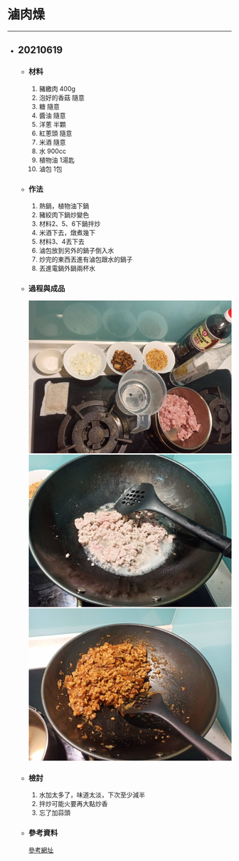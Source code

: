# 滷肉燥
---

+ ## 20210619
  + ### 材料
    1. 豬繳肉 400g
    2. 泡好的香菇 隨意
    3. 糖 隨意
    4. 醬油 隨意
    5. 洋蔥 半顆
    6. 紅蔥頭 隨意
    7. 米酒 隨意
    8. 水 900cc
    9. 植物油 1湯匙
    10. 滷包 1包
  + ### 作法
    1. 熱鍋，植物油下鍋
    2. 豬絞肉下鍋炒變色
    3. 材料2、5、6下鍋拌炒
    4. 米酒下去，燉煮幾下
    5. 材料3、4丟下去
    6. 滷包放到另外的鍋子倒入水
    7. 炒完的東西丟進有滷包跟水的鍋子
    8. 丟進電鍋外鍋兩杯水
  + ### 過程與成品
    ![](../../Image/20210619_5.jpg)
    ![](../../Image/20210619_6.jpg)
    ![](../../Image/20210619_7.jpg)
  + ### 檢討
    1. 水加太多了，味道太淡，下次至少減半
    2. 拌炒可能火要再大點炒香
    3. 忘了加蒜頭
  + ### 參考資料
    [參考網址](https://youtu.be/RsMHNGZrd-s)
